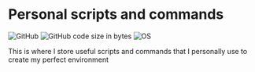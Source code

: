 # Personal scripts and commands

<p float="left">

![GitHub](https://img.shields.io/github/license/stijnklomp/personalScriptsAndCommands?style=flat)
![GitHub code size in bytes](https://img.shields.io/github/languages/code-size/stijnklomp/personalScriptsAndCommands)
![OS](https://img.shields.io/badge/OS-Linux-lightgrey)

</p>

This is where I store useful scripts and commands that I personally use to create my perfect environment
